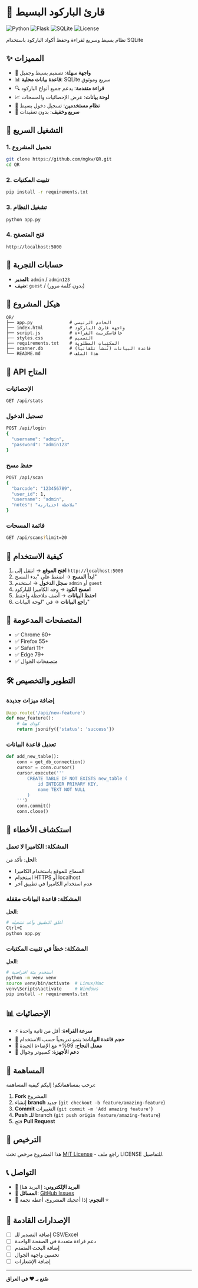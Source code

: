 # 📱 قارئ الباركود البسيط

![Python](https://img.shields.io/badge/Python-3.8+-blue.svg)
![Flask](https://img.shields.io/badge/Flask-2.3.3-green.svg)
![SQLite](https://img.shields.io/badge/SQLite-3-orange.svg)
![License](https://img.shields.io/badge/License-MIT-yellow.svg)

نظام بسيط وسريع لقراءة وحفظ أكواد الباركود باستخدام SQLite

## ✨ المميزات

- 📱 **واجهة سهلة**: تصميم بسيط وجميل
- 📊 **قاعدة بيانات محلية**: SQLite سريع وموثوق
- 🔍 **قراءة متقدمة**: يدعم جميع أنواع الباركود
- 📈 **لوحة بيانات**: عرض الإحصائيات والمسحات
- 👥 **نظام مستخدمين**: تسجيل دخول بسيط
- 🚀 **سريع وخفيف**: بدون تعقيدات

## 🚀 التشغيل السريع

### 1. تحميل المشروع
```bash
git clone https://github.com/mgkw/QR.git
cd QR
```

### 2. تثبيت المكتبات
```bash
pip install -r requirements.txt
```

### 3. تشغيل النظام
```bash
python app.py
```

### 4. فتح المتصفح
```
http://localhost:5000
```

## 👥 حسابات التجربة

- **المدير**: `admin` / `admin123`  
- **ضيف**: `guest` / (بدون كلمة مرور)

## 📁 هيكل المشروع

```
QR/
├── app.py              # الخادم الرئيسي
├── index.html          # واجهة قارئ الباركود
├── script.js           # جافاسكريبت القراءة
├── styles.css          # التصميم
├── requirements.txt    # المكتبات المطلوبة
├── scanner.db          # قاعدة البيانات (تُنشأ تلقائياً)
└── README.md           # هذا الملف
```

## 🔧 API المتاح

### الإحصائيات
```bash
GET /api/stats
```

### تسجيل الدخول
```bash
POST /api/login
{
  "username": "admin",
  "password": "admin123"
}
```

### حفظ مسح
```bash
POST /api/scan
{
  "barcode": "123456789",
  "user_id": 1,
  "username": "admin",
  "notes": "ملاحظة اختيارية"
}
```

### قائمة المسحات
```bash
GET /api/scans?limit=20
```

## 📖 كيفية الاستخدام

1. **افتح الموقع** → انتقل إلى `http://localhost:5000`
2. **ابدأ المسح** → اضغط على "بدء المسح"
3. **سجل الدخول** → استخدم `admin` أو `guest`
4. **امسح الكود** → وجه الكاميرا للباركود
5. **احفظ البيانات** → أضف ملاحظة واحفظ
6. **راجع البيانات** → في "لوحة البيانات"

## 📱 المتصفحات المدعومة

- ✅ Chrome 60+
- ✅ Firefox 55+
- ✅ Safari 11+
- ✅ Edge 79+
- ✅ متصفحات الجوال

## 🛠️ التطوير والتخصيص

### إضافة ميزات جديدة
```python
@app.route('/api/new-feature')
def new_feature():
    # كودك هنا
    return jsonify({'status': 'success'})
```

### تعديل قاعدة البيانات
```python
def add_new_table():
    conn = get_db_connection()
    cursor = conn.cursor()
    cursor.execute('''
        CREATE TABLE IF NOT EXISTS new_table (
            id INTEGER PRIMARY KEY,
            name TEXT NOT NULL
        )
    ''')
    conn.commit()
    conn.close()
```

## 🐛 استكشاف الأخطاء

### المشكلة: الكاميرا لا تعمل
**الحل**: تأكد من:
- السماح للموقع باستخدام الكاميرا
- استخدام HTTPS أو localhost
- عدم استخدام الكاميرا في تطبيق آخر

### المشكلة: قاعدة البيانات مقفلة
**الحل**:
```bash
# أغلق التطبيق وأعد تشغيله
Ctrl+C
python app.py
```

### المشكلة: خطأ في تثبيت المكتبات
**الحل**:
```bash
# استخدم بيئة افتراضية
python -m venv venv
source venv/bin/activate  # Linux/Mac
venv\Scripts\activate     # Windows
pip install -r requirements.txt
```

## 📊 الإحصائيات

- ⚡ **سرعة القراءة**: أقل من ثانية واحدة
- 💾 **حجم قاعدة البيانات**: ينمو تدريجياً حسب الاستخدام
- 🔄 **معدل النجاح**: 99%+ مع الإضاءة الجيدة
- 📱 **دعم الأجهزة**: كمبيوتر وجوال

## 🤝 المساهمة

نرحب بمساهماتكم! إليكم كيفية المساهمة:

1. **Fork** المشروع
2. إنشاء **branch** جديد (`git checkout -b feature/amazing-feature`)
3. **Commit** التغييرات (`git commit -m 'Add amazing feature'`)
4. **Push** للـ branch (`git push origin feature/amazing-feature`)
5. فتح **Pull Request**

## 📄 الترخيص

هذا المشروع مرخص تحت [MIT License](LICENSE) - راجع ملف LICENSE للتفاصيل.

## 📞 التواصل

- 📧 **البريد الإلكتروني**: [البريد هنا]
- 💬 **المسائل**: [GitHub Issues](https://github.com/mgkw/QR/issues)
- 🌟 **النجوم**: إذا أعجبك المشروع، أعطه نجمة ⭐

## 🎯 الإصدارات القادمة

- [ ] إضافة التصدير للـ CSV/Excel
- [ ] دعم قراءة متعددة في الصفحة الواحدة
- [ ] إضافة البحث المتقدم
- [ ] تحسين واجهة الجوال
- [ ] إضافة الإشعارات

---

**صُنع بـ ❤️ في العراق** 